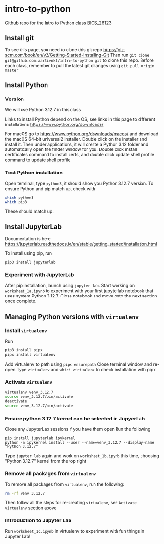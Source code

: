 # intro-to-python
Github repo for the Intro to Python class BIOS_26123

## Install git
To see this page, you need to clone this git repo
https://git-scm.com/book/en/v2/Getting-Started-Installing-Git
Then run `git clone git@github.com:aartivnkt/intro-to-python.git` to clone this repo.
Before each class, remember to pull the latest git changes using `git pull origin master`

## Install Python

### Version

We will use Python 3.12.7 in this class

Links to install Python depend on the OS, see links in this page to different installations https://www.python.org/downloads/

For macOS go to https://www.python.org/downloads/macos/ and download the macOS 64-bit universal2 installer. Double click on the installer and install it. Then under applications, it will create a Python 3.12 folder and automatically open the finder window for you. Double click install certificates command to install certs, and double click update shell profile command to update shell profile

### Test Python installation
Open terminal, type `python3`, it should show you Python 3.12.7 version. To ensure Python and pip match up, check with
```bash
which python3
which pip3
```
These should match up.

## Install JupyterLab

Documentation is here https://jupyterlab.readthedocs.io/en/stable/getting_started/installation.html

To install using pip, run 
```bash
pip3 install jupyterlab
```

### Experiment with JupyterLab
After pip installation, launch using `jupyter lab`. Start working on `worksheet_1a.ipynb` to experiment with your first jupyterlab notebook that uses system Python 3.12.7. Close notebook and move onto the next section once complete. 

## Managing Python versions with `virtualenv`

### Install `virtualenv`

Run 
```bash
pip3 install pipx
pipx install virtualenv
```
Add virtualenv to path using `pipx ensurepath`
Close terminal window and re-open
Type `virtualenv` and `which virtualenv` to check installation with pipx

### Activate `virtualenv`
```bash
virtualenv venv_3.12.7
source venv_3.12.7/bin/activate
deactivate
source venv_3.12.7/bin/activate
```

### Ensure python 3.12.7 kernel can be selected in JupyerLab
Close any JupyterLab sessions if you have them open
Run the following
```
pip install jupyterlab ipykernel
python -m ipykernel install --user --name=venv_3.12.7 --display-name "Python 3.12.7"
```

Type `jupyter lab` again and work on `worksheet_1b.ipynb` this time, choosing "Python 3.12.7" kernel from the top right

### Remove all packages from `virtualenv`
To remove all packages from `virtualenv`, run the following:
```bash
rm -rf venv_3.12.7
```
Then follow all the steps for re-creating `virtualenv`, see `Activate virtualenv` section above

### Introduction to Jupyter Lab
Run `worksheet_1c.ipynb` in virtualenv to experiment with fun things in Jupyter Lab!`

